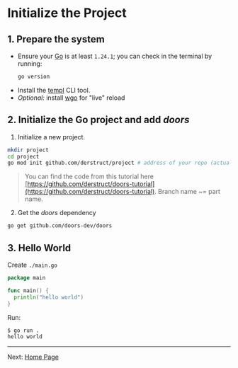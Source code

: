 # Initialize the Project

## 1. Prepare the system

* Ensure your [Go](https://go.dev/) is at least `1.24.1`; you can check in the terminal by running:

  ```bash
  go version
  ```

- Install the [templ](https://templ.guide/quick-start/installation) CLI tool.
- *Optional:* install [wgo](https://github.com/bokwoon95/wgo) for "live" reload 

##  2. Initialize the Go project and add *doors*

1. Initialize a new project.

```bash
mkdir project
cd project
go mod init github.com/derstruct/project # address of your repo (actually can be anything)
```

> You can find the code from this tutorial here [https://github.com/derstruct/doors-tutorial](https://github.com/derstruct/doors-tutorial). Branch name ~= part name.

2. Get the *doors* dependency

```bash
go get github.com/doors-dev/doors
```

## 3. Hello World

Create `./main.go`

```go
package main

func main() {
  println("hello world")
}

```

Run:

```bash
$ go run .
hello world
```



---

Next: [Home Page](./02-home-page.md)
